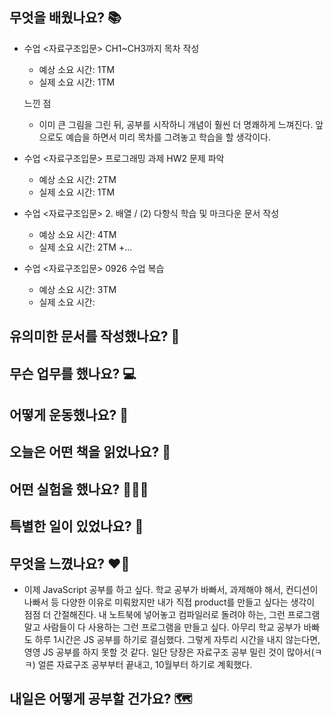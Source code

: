 ## 무엇을 배웠나요? 📚
- 수업 <자료구조입문> CH1~CH3까지 목차 작성
    - 예상 소요 시간: 1TM
    - 실제 소요 시간: 1TM

    느낀 점
    - 이미 큰 그림을 그린 뒤, 공부를 시작하니 개념이 훨씬 더 명쾌하게 느껴진다. 앞으로도 예습을 하면서 미리 목차를 그려놓고 학습을 할 생각이다.

- 수업 <자료구조입문> 프로그래밍 과제 HW2 문제 파악
    - 예상 소요 시간: 2TM
    - 실제 소요 시간: 1TM

- 수업 <자료구조입문> 2. 배열 / (2) 다항식 학습 및 마크다운 문서 작성
    - 예상 소요 시간: 4TM
    - 실제 소요 시간: 2TM +... 

- 수업 <자료구조입문> 0926 수업 복습
    - 예상 소요 시간: 3TM
    - 실제 소요 시간: 

## 유의미한 문서를 작성했나요? 📝

## 무슨 업무를 했나요? 💻

## 어떻게 운동했나요? 🦾

## 오늘은 어떤 책을 읽었나요? 📖

## 어떤 실험을 했나요? 👩🏻‍🔬

## 특별한 일이 있었나요? 🧳

## 무엇을 느꼈나요? ❤️‍🔥
- 이제 JavaScript 공부를 하고 싶다. 학교 공부가 바빠서, 과제해야 해서, 컨디션이 나빠서 등 다양한 이유로 미뤄왔지만 내가 직접 product를 만들고 싶다는 생각이 점점 더 간절해진다. 내 노트북에 넣어놓고 컴파일러로 돌려야 하는, 그런 프로그램 말고 사람들이 다 사용하는 그런 프로그램을 만들고 싶다. 아무리 학교 공부가 바빠도 하루 1시간은 JS 공부를 하기로 결심했다. 그렇게 자투리 시간을 내지 않는다면, 영영 JS 공부를 하지 못할 것 같다. 일단 당장은 자료구조 공부 밀린 것이 많아서(ㅋㅋ) 얼른 자료구조 공부부터 끝내고, 10월부터 하기로 계획했다.

## 내일은 어떻게 공부할 건가요? 🗺